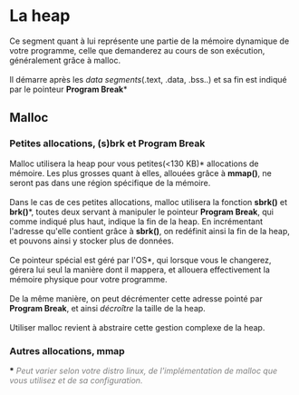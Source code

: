 # La heap

<p>
	Ce segment quant à lui représente une partie de la mémoire dynamique de votre programme, celle que demanderez au cours de son exécution, généralement grâce à malloc.
	<br><br>
	Il démarre après les <i>data segments</i>(.text, .data, .bss..) et sa fin est indiqué par le pointeur <b>Program Break</b>*
</p>

## Malloc

### Petites allocations, (s)brk et Program Break

<p>
	Malloc utilisera la heap pour vous petites(<130 KB)* allocations de mémoire. Les plus grosses quant à elles, allouées grâce à <b>mmap()</b>, ne seront pas dans une région spécifique de la mémoire.
	<br><br>
	Dans le cas de ces petites allocations, malloc utilisera la fonction <b>sbrk()</b> et <b>brk()</b>*, toutes deux servant à manipuler le pointeur <b>Program Break</b>, qui comme indiqué plus haut, indique la fin de la heap. En incrémentant l'adresse qu'elle contient grâce à <b>sbrk()</b>, on redéfinit ainsi la fin de la heap, et pouvons ainsi y stocker plus de données.
	<br><br>
	Ce pointeur spécial est géré par l'OS*, qui lorsque vous le changerez, gérera lui seul la manière dont il mappera, et allouera effectivement la mémoire physique pour votre programme.
	<br><br>
	De la même manière, on peut décrémenter cette adresse pointé par <b>Program Break</b>, et ainsi <i>décroître</i> la taille de la heap.
	<br><br>
	Utiliser malloc revient à abstraire cette gestion complexe de la heap.
</p>


### Autres allocations, mmap

<b>\*</b> <span style="color: grey;font-style: italic"> Peut varier selon votre distro linux, de l'implémentation de malloc que vous utilisez et de sa configuration. </color></span>